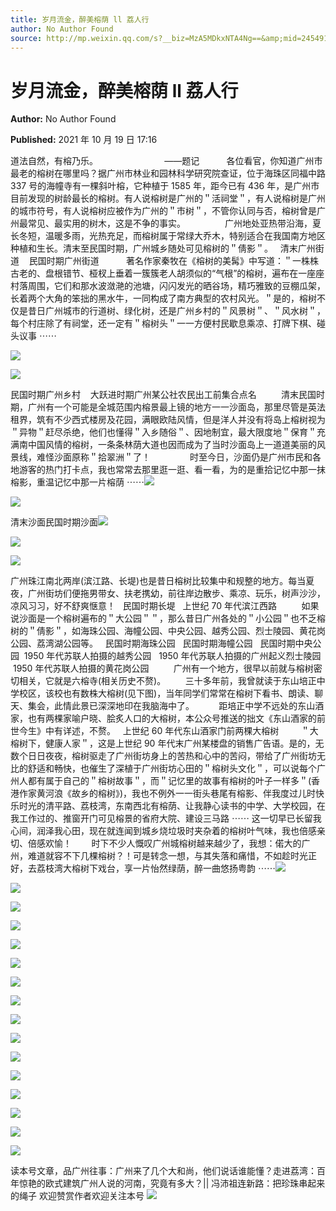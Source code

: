 ```yaml
---
title: 岁月流金，醉美榕荫 ll 荔人行
author: No Author Found
source: http://mp.weixin.qq.com/s?__biz=MzA5MDkxNTA4Ng==&amp;mid=2454911614&amp;idx=1&amp;sn=3889c95b9620466875a55c6c489af342&amp;chksm=87a2321fb0d5bb09b973741ecf8f49c0c5c19a6ebddf55eefe821936910766df9f4375e98716#rd
---
```


# 岁月流金，醉美榕荫 ll 荔人行

**Author:** No Author Found

**Published:** 2021 年 10 月 19 日 17:16

道法自然，有榕乃乐。                           ——题记           各位看官，你知道广州市最老的榕树在哪里吗？据广州市林业和园林科学研究院查证，位于海珠区同福中路 337 号的海幢寺有一棵斜叶榕，它种植于 1585 年，距今已有 436 年，是广州市目前发现的树龄最长的榕树。有人说榕树是广州的＂活祠堂＂，有人说榕树是广州的城市符号，有人说榕树应被作为广州的＂市树＂，不管你认同与否，榕树曾是广州最常见、最实用的树木，这是不争的事实。                广州地处亚热带沿海，夏长冬短，温暖多雨，光热充足，而榕树属于常绿大乔木，特别适合在我国南方地区种植和生长。清末至民国时期，广州城乡随处可见榕树的＂倩影＂。   清末广州街道    民国时期广州街道           著名作家秦牧在《榕树的美髯》中写道：＂一株株古老的、盘根错节、桠杈上垂着一簇簇老人胡须似的“气根”的榕树，遍布在一座座村落周围，它们和那水波潋滟的池塘，闪闪发光的晒谷场，精巧雅致的豆棚瓜架，长着两个大角的笨拙的黑水牛，一同构成了南方典型的农村风光。＂是的，榕树不仅是昔日广州城市的行道树、绿化树，还是广州乡村的＂风景树＂、＂风水树＂，每个村庄除了有祠堂，还一定有＂榕树头＂一一方便村民歇息乘凉、打牌下棋、碰头议事 ⋯⋯

![](https://mmbiz.qpic.cn/mmbiz_png/PJWG74pLsMa0OF4k0AfAMgz8bLDZajlwL3G4FAsNV8ic2KFJvkYVh8tF13B0lRSibLVciaJsEIO1w5keyALZJklibA/640)

![](https://mmbiz.qpic.cn/mmbiz_png/PJWG74pLsMa0OF4k0AfAMgz8bLDZajlw8IUyOwuBfIp230F32BAHCnibd12hVibibb8icFE66VnIeZUBt4aic8jdlHw/640)

民国时期广州乡村    大跃进时期广州某公社农民出工前集合点名          清末民国时期，广州有一个可能是全城范围内榕景最上镜的地方一一沙面岛，那里尽管是英法租界，筑有不少西式楼房及花园，满眼欧陆风情，但是洋人并没有将岛上榕树视为＂异物＂赶尽杀绝，他们也懂得＂入乡随俗＂、因地制宜，最大限度地＂保育＂充满南中国风情的榕树，一条条林荫大道也因而成为了当时沙面岛上一道道美丽的风景线，难怪沙面原称＂拾翠洲＂了！                时至今日，沙面仍是广州市民和各地游客的热门打卡点，我也常常去那里逛一逛、看一看，为的是重拾记忆中那一抹榕影，重温记忆中那一片榕荫 ⋯⋯![](https://mmbiz.qpic.cn/mmbiz_png/Ljib4So7yuWhUH7IApp0ee4lsGV7BzI2cSWBicjBTdGxvnYjUonqTPOy0S3ZRuAG0nibf15qB81cnRKV2K1GIHBNQ/640?wx_fmt=png)

![](https://mmbiz.qpic.cn/mmbiz_png/PJWG74pLsMa0OF4k0AfAMgz8bLDZajlwJQlF8sicyzaRToSLeKnTOnJlbK3GnTmWybwNcDKta69RI561gZWL2kg/640)

清末沙面民国时期沙面![](https://mmbiz.qpic.cn/mmbiz_png/PJWG74pLsMa0OF4k0AfAMgz8bLDZajlwzPp0pdfTtCAPT3SILJbWrNiaEic3oYXYLwKHnvicuqPVLicvMfpl8OKrNg/640)

![](https://mmbiz.qpic.cn/mmbiz_png/PJWG74pLsMa0OF4k0AfAMgz8bLDZajlw2ia5eO1pg3jDQgfuzxBm35nD6eiay4k3eJDB76Ay00y6p8iaLsaZWbjQQ/640)

![](https://mmbiz.qpic.cn/mmbiz_png/PJWG74pLsMa0OF4k0AfAMgz8bLDZajlwI7EuTxxW2tFgCCg8WvDwzOEiaIicn6XULL4iaJylyl52aib6VR71BTgC9Q/640)

广州珠江南北两岸(滨江路、长堤)也是昔日榕树比较集中和规整的地方。每当夏夜，广州街坊们便拖男带女、扶老携幼，前往岸边散步、乘凉、玩乐，树声沙沙，凉风习习，好不舒爽惬意！   民国时期长堤   上世纪 70 年代滨江西路          如果说沙面是一个榕树遍布的＂大公园＂＂，那么昔日广州各处的＂小公园＂也不乏榕树的＂倩影＂，如海珠公园、海幢公园、中央公园、越秀公园、烈士陵园、黄花岗公园、荔湾湖公园等。   民国时期海珠公园   民国时期海幢公园   民国时期中央公园  1950 年代苏联人拍摄的越秀公园   1950 年代苏联人拍摄的广州起义烈士陵园  1950 年代苏联人拍摄的黄花岗公园          广州有一个地方，很早以前就与榕树密切相关，它就是六榕寺(相关历史不赘)。        三十多年前，我曾就读于东山培正中学校区，该校也有数株大榕树(见下图)，当年同学们常常在榕树下看书、朗读、聊天、集会，此情此景已深深地印在我脑海中了。          距培正中学不远处的东山酒家，也有两棵家喻户晓、脍炙人口的大榕树，本公众号推送的拙文《东山酒家的前世今生》中有详述，不赘。   上世纪 60 年代东山酒家门前两棵大榕树         ＂大榕树下，健康人家＂，这是上世纪 90 年代末广州某楼盘的销售广告语。是的，无数个日日夜夜，榕树驱走了广州街坊身上的苦热和心中的苦闷，带给了广州街坊无比的舒适和畅快，也催生了深植于广州街坊心田的＂榕树头文化＂，可以说每个广州人都有属于自己的＂榕树故事＂，而＂记忆里的故事有榕树的叶子一样多＂(香港作家黄河浪《故乡的榕树》)，我也不例外一一街头巷尾有榕影、伴我度过儿时快乐时光的清平路、荔枝湾，东南西北有榕荫、让我静心读书的中学、大学校园，在我工作过的、推窗开门可见榕景的省府大院、建设三马路 ⋯⋯ 这一切早已长留我心间，润泽我心田，现在就连闻到城乡烧垃圾时夹杂着的榕树叶气味，我也倍感亲切、倍感欢愉！        时下不少人慨叹广州城榕树越来越少了，我想：偌大的广州，难道就容不下几棵榕树？！可是转念一想，与其失落和痛惜，不如趁时光正好，去荔枝湾大榕树下戏台，享一片怡然绿荫，醉一曲悠扬粤韵 ⋯⋯![](https://mmbiz.qpic.cn/mmbiz_png/PJWG74pLsMa0OF4k0AfAMgz8bLDZajlw7MsFDErJNSiauYoXR1gial7RFCg4vkV1gZibgYC87k7dsBLiczrBfLUJ6Q/640)

![](https://mmbiz.qpic.cn/mmbiz_png/PJWG74pLsMa0OF4k0AfAMgz8bLDZajlwEPy4SCI6cGveSGkibQ2ZXRwMT7sXKMj8YXyNIYXwloVPjicVLibkJk59Q/640)

![](https://mmbiz.qpic.cn/mmbiz_png/PJWG74pLsMa0OF4k0AfAMgz8bLDZajlwwdCQkgtCgZZOgQruPZhISUpZJhgCWRGuuGBeRiaSwrOp9jzQZdMCDTg/640)

![](https://mmbiz.qpic.cn/mmbiz_png/PJWG74pLsMa0OF4k0AfAMgz8bLDZajlwnpmdGmBODYxFicMcXr4ryYU6Ns3ib8w0N4HDtUe3vUupcdOPsevSZjog/640)

![](https://mmbiz.qpic.cn/mmbiz_png/PJWG74pLsMa0OF4k0AfAMgz8bLDZajlwpfKJibhOicTz8JiaB4ib2cibiaofUS6O3Fk7RNqTib8M32shRUOOEt1k1Xu5A/640)

![](https://mmbiz.qpic.cn/mmbiz_png/PJWG74pLsMa0OF4k0AfAMgz8bLDZajlw2FykK1QCnjCIYmZVZXtTzSxp1IFm6IRggPRZwHokMjMJ34naoBK2dA/640)

![](https://mmbiz.qpic.cn/mmbiz_png/PJWG74pLsMa0OF4k0AfAMgz8bLDZajlwNa2IThtP8WTGqUetEkribpALJnicaHH0L1WiciaicV26XyoYSZiaEJRIbxIw/640)

![](https://mmbiz.qpic.cn/mmbiz_png/PJWG74pLsMa0OF4k0AfAMgz8bLDZajlwDCWlzStuC9pR9HMKaK0UFGjRBhicK62m9x1mRlib8PYgW2CFIHAia0XvA/640)

![](https://mmbiz.qpic.cn/mmbiz_png/PJWG74pLsMa0OF4k0AfAMgz8bLDZajlw0M6icIbEK6ZHHtpELicFSFftmKr7iadj5WHhVIB9p0IuEpYbuTxI8aclw/640)

![](https://mmbiz.qpic.cn/mmbiz_png/PJWG74pLsMa0OF4k0AfAMgz8bLDZajlw47Jze9dYnkdD8JGsWqIHicPBwtyA1LkeicibKyqJFIFv4zsPH0liazhRKg/640)

![](https://mmbiz.qpic.cn/mmbiz_png/PJWG74pLsMa0OF4k0AfAMgz8bLDZajlwOOfKFYURV3LwQZ663HwFBLb3LNAiaaQtDJnQce4DlfLq8nN4sU1Hrvw/640)

![](https://mmbiz.qpic.cn/mmbiz_png/PJWG74pLsMa0OF4k0AfAMgz8bLDZajlw3B9XecNIr3MZ3WHket1Sg7cuMSOWp42M8pGLNjSg3VSxg1nkVya6Dw/640)

![](https://mmbiz.qpic.cn/mmbiz_png/PJWG74pLsMa0OF4k0AfAMgz8bLDZajlw9x2B12YwZDbFXz8iaenzdR8En6kL4gbAODyPawosaUibnh0IS8S179SQ/640)

![](https://mmbiz.qpic.cn/mmbiz_png/PJWG74pLsMa0OF4k0AfAMgz8bLDZajlwn7WKHLTWb5d1icfIgFJkU1n31wPsF7pX4DpvsFNsRhHIp3UyFgSC5ag/640)

![](https://mmbiz.qpic.cn/mmbiz_png/PJWG74pLsMa0OF4k0AfAMgz8bLDZajlwk30aIzFMJfOjGDN4SGibiaH6h3mC4aYrK6kticOeY09CQhCWOHsbDVEzQ/640)

![](https://mmbiz.qpic.cn/mmbiz_png/PJWG74pLsMa0OF4k0AfAMgz8bLDZajlwykkic5clXxf2ZBeX7m4RStPV1VgOmLaicqoTWzevIeMEn0ImBcVcbZLw/640)

读本号文章，品广州往事：广州来了几个大和尚，他们说话谁能懂？走进荔湾：百年惊艳的欧式建筑广州人说的河南，究竟有多大？|| 冯沛祖连新路：把珍珠串起来的绳子
欢迎赞赏作者欢迎关注本号
![](https://mmbiz.qpic.cn/mmbiz_jpg/PJWG74pLsMattAskmpcvtPqMpIAHv903ej09445slGiacxZia7YJLTjTfduepq4uPgA9SsCrq2xPG9UmJD0ao2MA/640?wx_fmt=jpeg)
